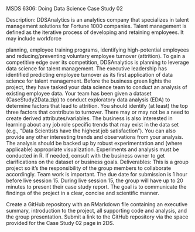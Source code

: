 MSDS 6306: Doing Data Science
Case Study 02

Description: DDSAnalytics is an analytics company that specializes in talent management solutions for Fortune 1000 companies. Talent management is defined as the iterative process of developing and retaining employees. It may include workforce
  
planning, employee training programs, identifying high-potential employees and reducing/preventing voluntary employee turnover (attrition). To gain a competitive edge over its competition, DDSAnalytics is planning to leverage data science for talent management. The executive leadership has identified predicting employee turnover as its first application of data science for talent management. Before the business green lights the project, they have tasked your data science team to conduct an analysis of existing employee data.
Your team has been given a dataset (CaseStudy2Data.zip) to conduct exploratory data analysis (EDA) to determine factors that lead to attrition. You should identify (at least) the top three factors that contribute to turnover. There may or may not be a need to create derived attributes/variables. The business is also interested in learning about any job role specific trends that may exist in the data set (e.g., “Data Scientists have the highest job satisfaction”). You can also provide any other interesting trends and observations from your analysis. The analysis should be backed up by robust experimentation and (where applicable) appropriate visualization. Experiments and analysis must be conducted in R.
If needed, consult with the business owner to get clarifications on the dataset or business goals.
Deliverables:
This is a group project so it’s the responsibility of the group members to collaborate accordingly. Team work is important.
The due date for submission is 1 hour before live session 15. During live session 15, the group will have up to 20 minutes to present their case study report. The goal is to communicate the findings of the project in a clear, concise and scientific manner.
 
Create a GitHub repository with an RMarkdown file containing an executive summary, introduction to the project, all supporting code and analysis, and the group presentation. Submit a link to the GitHub repository via the space provided for the Case Study 02 page in 2DS.